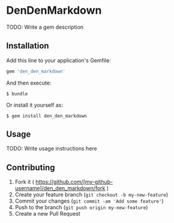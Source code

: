 # DenDenMarkdown

TODO: Write a gem description

## Installation

Add this line to your application's Gemfile:

```ruby
gem 'den_den_markdown'
```

And then execute:

    $ bundle

Or install it yourself as:

    $ gem install den_den_markdown

## Usage

TODO: Write usage instructions here

## Contributing

1. Fork it ( https://github.com/[my-github-username]/den_den_markdown/fork )
2. Create your feature branch (`git checkout -b my-new-feature`)
3. Commit your changes (`git commit -am 'Add some feature'`)
4. Push to the branch (`git push origin my-new-feature`)
5. Create a new Pull Request
